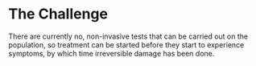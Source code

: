 # The Challenge

There are currently no, non-invasive tests that can be carried out on the population, so treatment can be started before they start to experience symptoms, by which time irreversible damage has been done.
